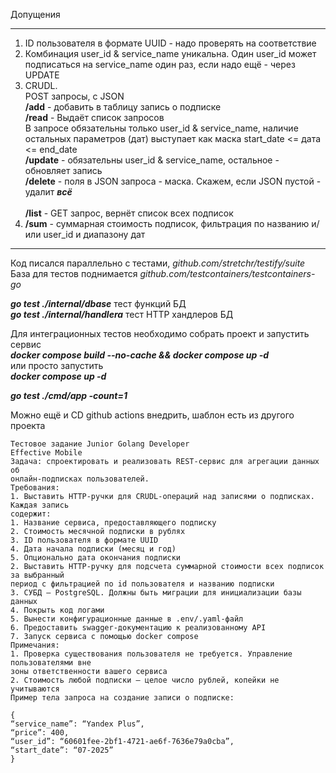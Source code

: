 Допущения<hr>

1. ID пользователя в формате UUID - надо проверять на соответствие<br>
2. Комбинация user_id & service_name уникальна. Один user_id может подписаться на service_name один раз, если надо ещё - через UPDATE<br>
3. CRUDL. <br>
POST запросы, с JSON<br>
**/add**  -  добавить в таблицу запись о подписке<br>
**/read** -  Выдаёт список запросов<br>
В запросе обязательны только user_id & service_name, наличие остальных параметров (дат) выступает как маска start_date <= дата <= end_date <br>
**/update**  -  обязательны user_id & service_name, остальное - обновляет запись<br>
**/delete**  -  поля в JSON запроса - маска. Скажем, если JSON пустой - удалит ***всё***<br><br>
**/list**  - GET запрос, вернёт список  всех подписок<br>
4. **/sum** - суммарная стоимость подписок, фильтрация по названию и/или user_id и диапазону дат <br>
<hr>

Код писался параллельно с тестами, *github.com/stretchr/testify/suite*<br>
База для тестов поднимается *github.com/testcontainers/testcontainers-go*<br>

***go test ./internal/dbase*** тест функций БД<br>
***go test ./internal/handlera*** тест HTTP хандлеров БД<br>

Для интеграционных тестов необходимо собрать проект и запустить сервис <br>
***docker compose build --no-cache && docker compose up -d***<br>
или просто запустить<br>
***docker compose up -d***<br>

***go test ./cmd/app -count=1***<br>

Можно ещё и CD github actions внедрить, шаблон есть из другого проекта<br>

```
Тестовое задание Junior Golang Developer
Effective Mobile
Задача: спроектировать и реализовать REST-сервис для агрегации данных об
онлайн-подписках пользователей.
Требования:
1. Выставить HTTP-ручки для CRUDL-операций над записями о подписках. Каждая запись
содержит:
1. Название сервиса, предоставляющего подписку
2. Стоимость месячной подписки в рублях
3. ID пользователя в формате UUID
4. Дата начала подписки (месяц и год)
5. Опционально дата окончания подписки
2. Выставить HTTP-ручку для подсчета суммарной стоимости всех подписок за выбранный
период с фильтрацией по id пользователя и названию подписки
3. СУБД – PostgreSQL. Должны быть миграции для инициализации базы данных
4. Покрыть код логами
5. Вынести конфигурационные данные в .env/.yaml-файл
6. Предоставить swagger-документацию к реализованному API
7. Запуск сервиса с помощью docker compose
Примечания:
1. Проверка существования пользователя не требуется. Управление пользователями вне
зоны ответственности вашего сервиса
2. Стоимость любой подписки – целое число рублей, копейки не учитываются
Пример тела запроса на создание записи о подписке:

{
“service_name”: “Yandex Plus”,
“price”: 400,
“user_id”: “60601fee-2bf1-4721-ae6f-7636e79a0cba”,
“start_date”: “07-2025”
}
```






